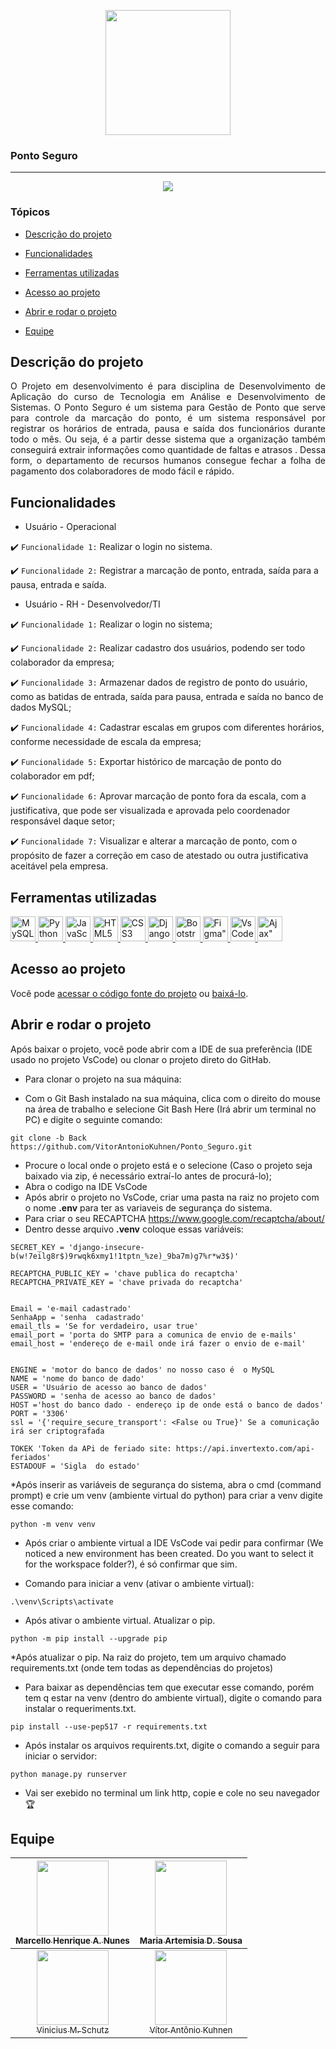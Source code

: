 <p align="center">
   <img width="200" src="https://github.com/VitorAntonioKuhnen/Ponto_Seguro/assets/57823410/86441a26-41fc-4eed-b51c-202fc168ed1a" />
</p>

### Ponto Seguro
<hr>

<p align="center">
   <img src="http://img.shields.io/static/v1?label=STATUS&message=EM%20DESENVOLVIMENTO&color=RED&style=for-the-badge" #vitrinedev/>
</p>

### Tópicos 

- [Descrição do projeto](#descrição-do-projeto)

- [Funcionalidades](#funcionalidades)

- [Ferramentas utilizadas](#ferramentas-utilizadas)

- [Acesso ao projeto](#acesso-ao-projeto)

- [Abrir e rodar o projeto](#abrir-e-rodar-o-projeto)

- [Equipe](#equipe)

## Descrição do projeto 

<p align="justify">
 O Projeto em desenvolvimento é para disciplina de Desenvolvimento de Aplicação do curso de Tecnologia em Análise e Desenvolvimento de Sistemas. 
 O Ponto Seguro é um sistema para Gestão de Ponto que serve para controle da marcação do ponto, é um sistema responsável por registrar os horários de entrada, 
  pausa e saída dos funcionários durante todo o mês. Ou seja, é a partir desse sistema que a organização também conseguirá extrair informações como quantidade  de faltas e atrasos . Dessa form, o departamento de recursos humanos consegue fechar a folha de pagamento dos colaboradores de modo fácil e rápido.
</p>

## Funcionalidades
- Usuário - Operacional

:heavy_check_mark: `Funcionalidade 1:` Realizar o login no sistema.

:heavy_check_mark: `Funcionalidade 2:` Registrar a marcação de ponto, entrada, saída para a pausa, entrada e saída.

- Usuário - RH - Desenvolvedor/TI

:heavy_check_mark: `Funcionalidade 1:` Realizar o login no sistema;

:heavy_check_mark: `Funcionalidade 2:` Realizar cadastro dos usuários, podendo ser todo colaborador da empresa;

:heavy_check_mark: `Funcionalidade 3:` Armazenar dados de registro de ponto do usuário, como as batidas de entrada, saída para pausa, entrada e saída no banco de dados MySQL;

:heavy_check_mark: `Funcionalidade 4:` Cadastrar escalas em grupos com diferentes horários, conforme necessidade  de escala da empresa;

:heavy_check_mark: `Funcionalidade 5:` Exportar histórico de marcação de ponto do colaborador em pdf;

:heavy_check_mark: `Funcionalidade 6:` Aprovar marcação de ponto fora da escala, com a justificativa, que pode ser visualizada e aprovada pelo coordenador responsável daque setor;

:heavy_check_mark: `Funcionalidade 7:` Visualizar e alterar a marcação de ponto, com o propósito de fazer a correção em caso de atestado ou outra justificativa aceitável pela empresa.


## Ferramentas utilizadas

<a href="https://www.mysql.com/products/workbench/" target="_blank"> 
  <img src="https://cdn.jsdelivr.net/gh/devicons/devicon/icons/mysql/mysql-original-wordmark.svg"alt="MySQL" width="40" height="40"/> 
</a> 

<a href="https://www.python.org/" target="_blank"> 
  <img src="https://cdn.jsdelivr.net/gh/devicons/devicon/icons/python/python-original-wordmark.svg" alt="Python" width="40" height="40"/> 
</a> 

<a href="https://www.w3schools.com/js/" target="_blank"> 
  <img src="https://cdn.jsdelivr.net/gh/devicons/devicon/icons/javascript/javascript-plain.svg" alt="JavaScript" width="40" height="40"/> 
</a> 

<a href="https://www.w3schools.com/html/" target="_blank"> 
  <img src="https://cdn.jsdelivr.net/gh/devicons/devicon/icons/html5/html5-original-wordmark.svg" alt="HTML5" width="40" height="40"/> 
</a> 

<a href="https://www.w3schools.com/css/" target="_blank"> 
 <img src="https://cdn.jsdelivr.net/gh/devicons/devicon/icons/css3/css3-original-wordmark.svg" alt="CSS3" width="40" height="40"/> 
</a> 

<a href="https://www.w3schools.com/django/" target="_blank"> 
  <img src="https://cdn.jsdelivr.net/gh/devicons/devicon/icons/django/django-plain-wordmark.svg" alt="Django" width="40" height="40"/>
</a>           

<a href="https://getbootstrap.com/docs/5.2/getting-started/introduction/" target="_blank"> 
  <img src="https://cdn.jsdelivr.net/gh/devicons/devicon/icons/bootstrap/bootstrap-plain-wordmark.svg"  alt="Bootstrap" width="40" height="40" />
</a>            

<a href="https://www.figma.com" target="_blank"> 
 <img src="https://cdn.jsdelivr.net/gh/devicons/devicon/icons/figma/figma-original.svg" alt=Figma" width="40" height="40"/>
</a>      
                                                                                                                         
<a href="https://code.visualstudio.com/" target="_blank"> 
  <img src="https://cdn.jsdelivr.net/gh/devicons/devicon/icons/vscode/vscode-original.svg" alt=VsCode" width="40" height="40"/>
</a>                

<a href="https://www.w3schools.com/xml/ajax_intro.asp" target="_blank"> 
  <img src="https://github.com/VitorAntonioKuhnen/Ponto_Seguro/assets/57823410/de0a8bfe-8fbc-4825-9b9d-3e63283372c3" alt=Ajax" width="40" height="40"/>
</a> 
                                                                                                                                                                                                                                                                                                                                                                                       
          
## Acesso ao projeto

Você pode [acessar o código fonte do projeto](https://github.com/VitorAntonioKuhnen/Ponto_Seguro.git) ou [baixá-lo](https://github.com/VitorAntonioKuhnen/Ponto_Seguro/archive/refs/heads/Back.zip).

## Abrir e rodar o projeto

Após baixar o projeto, você pode abrir com a IDE de sua preferência (IDE usado no projeto VsCode) ou clonar o projeto direto do GitHab.

* Para clonar o projeto na sua máquina:
- Com o Git Bash instalado na sua máquina, clica com o direito do mouse na área de trabalho e selecione Git Bash Here (Irá abrir um terminal no PC) e digite o seguinte comando:
~~~
git clone -b Back https://github.com/VitorAntonioKuhnen/Ponto_Seguro.git
~~~ 

* Procure o local onde o projeto está e o selecione (Caso o projeto seja baixado via zip, é necessário extraí-lo antes de procurá-lo);
* Abra o codigo na IDE VsCode
* Após abrir o projeto no VsCode, criar uma pasta na raiz no projeto com o nome **.env** para ter as variaveis de segurança do sistema.
* Para criar  o seu RECAPTCHA                                                                                                                 https://www.google.com/recaptcha/about/  
* Dentro desse arquivo **.venv** coloque essas variáveis:
~~~
SECRET_KEY = 'django-insecure-b(w!7eilg8r$)9rwqk6xmy1!1tptn_%ze)_9ba7m)g7%r*w3$)'

RECAPTCHA_PUBLIC_KEY = 'chave publica do recaptcha'
RECAPTCHA_PRIVATE_KEY = 'chave privada do recaptcha'


Email = 'e-mail cadastrado'
SenhaApp = 'senha  cadastrado'
email_tls = 'Se for verdadeiro, usar true'
email_port = 'porta do SMTP para a comunica de envio de e-mails'
email_host = 'endereço de e-mail onde irá fazer o envio de e-mail'


ENGINE = 'motor do banco de dados' no nosso caso é  o MySQL
NAME = 'nome do banco de dado'
USER = 'Usuário de acesso ao banco de dados'
PASSWORD = 'senha de acesso ao banco de dados'
HOST ='host do banco dado - endereço ip de onde está o banco de dados'
PORT = '3306'
ssl = '{'require_secure_transport': <False ou True}' Se a comunicação irá ser criptografada
                                                                                                                                                     
TOKEK 'Token da APi de feriado site: https://api.invertexto.com/api-feriados'
ESTADOUF = 'Sigla  do estado'
~~~
                                                                                                                                                     
*Após inserir as variáveis de segurança do sistema, abra o cmd (command prompt) e crie um venv (ambiente virtual do python) para criar a venv digite esse comando:

~~~
python -m venv venv
~~~
* Após criar o ambiente virtual a IDE VsCode vai pedir para confirmar (We noticed a new environment has been created. Do you want to select it for the workspace folder?), é só confirmar que sim.
                                                                                                                                                     
* Comando para iniciar a venv (ativar o ambiente virtual):

~~~
.\venv\Scripts\activate
~~~

* Após ativar o ambiente virtual. Atualizar o pip.

~~~
python -m pip install --upgrade pip
~~~

*Após atualizar o pip. Na raiz do projeto, tem um arquivo chamado requirements.txt (onde tem todas as dependências do projetos)
* Para baixar as dependências tem que executar esse comando, porém tem q estar na venv (dentro do ambiente virtual), digite o comando para instalar o requeriments.txt.
                                                                                                                                                     
~~~
pip install --use-pep517 -r requirements.txt
~~~

* Após instalar os arquivos requirents.txt, digite o comando a seguir para iniciar o servidor:

~~~
python manage.py runserver
~~~

* Vai ser exebido no terminal um link http, copie e cole no seu navegador  🏆 
##  Equipe

| [<img src="https://github.com/VitorAntonioKuhnen/Ponto_Seguro/assets/57823410/e6baf733-104b-4e92-985d-1e230ff5db61" height=120 width=115><br><sub>Marcello Henrique A. Nunes</sub>](https://github.com/MarcelloAbreu) |  [<img src="https://github.com/VitorAntonioKuhnen/Ponto_Seguro/assets/57823410/b493e984-0d6d-439c-92d1-47abab27eb84" height=120 width=115><br><sub>Maria Artemisia D. Sousa</sub>](https://github.com/ArtemisiaDutra)  | 
| :---: | :---: 
| [<img src="https://github.com/VitorAntonioKuhnen/Ponto_Seguro/assets/57823410/002bf449-df9c-4b4a-ace4-e2566f8234bc" height=120 width=115><br><sub>Vinicius M. Schutz</sub>](https://github.com/vinicius-schutz) |  [<img src="https://github.com/VitorAntonioKuhnen/Ponto_Seguro/assets/57823410/7c5a459e-0aa4-4fc7-9cac-3110fa4632a8" height=120 width=115><br><sub>Vítor Antônio Kuhnen</sub>](https://github.com/VitorAntonioKuhnen)  | 


